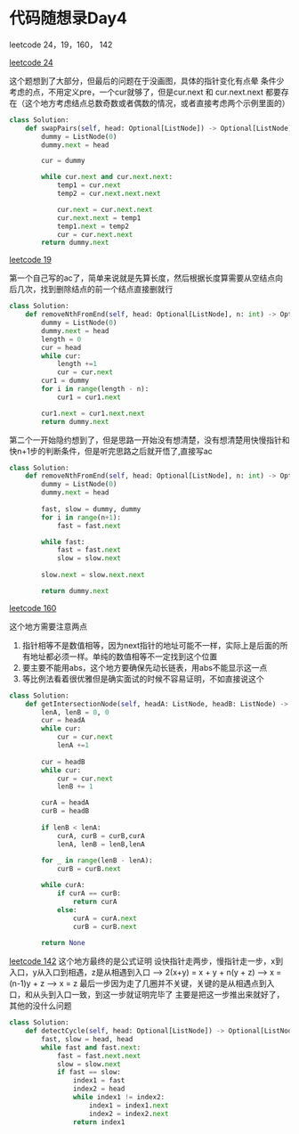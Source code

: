 # 代码随想录Day4

leetcode 24，19，160， 142

[leetcode 24](https://leetcode.com/problems/swap-nodes-in-pairs/)

这个题想到了大部分，但最后的问题在于没画图，具体的指针变化有点晕
条件少考虑的点，不用定义pre，一个cur就够了，但是cur.next 和 cur.next.next 都要存在（这个地方考虑结点总数奇数或者偶数的情况，或者直接考虑两个示例里面的）


```Python
class Solution:
    def swapPairs(self, head: Optional[ListNode]) -> Optional[ListNode]:
        dummy = ListNode(0)
        dummy.next = head

        cur = dummy

        while cur.next and cur.next.next:
            temp1 = cur.next
            temp2 = cur.next.next.next

            cur.next = cur.next.next
            cur.next.next = temp1
            temp1.next = temp2
            cur = cur.next.next
        return dummy.next 

```

[leetcode 19](https://leetcode.com/problems/remove-nth-node-from-end-of-list/)

第一个自己写的ac了，简单来说就是先算长度，然后根据长度算需要从空结点向后几次，找到删除结点的前一个结点直接删就行

```Python
class Solution:
    def removeNthFromEnd(self, head: Optional[ListNode], n: int) -> Optional[ListNode]:
        dummy = ListNode(0)
        dummy.next = head
        length = 0
        cur = head
        while cur:
            length +=1
            cur = cur.next
        cur1 = dummy
        for i in range(length - n):
            cur1 = cur1.next

        cur1.next = cur1.next.next
        return dummy.next

```

第二个一开始隐约想到了，但是思路一开始没有想清楚，没有想清楚用快慢指针和快n+1步的判断条件，但是听完思路之后就开悟了,直接写ac

```Python
class Solution:
    def removeNthFromEnd(self, head: Optional[ListNode], n: int) -> Optional[ListNode]:
        dummy = ListNode(0)
        dummy.next = head
        
        fast, slow = dummy, dummy
        for i in range(n+1):
            fast = fast.next

        while fast:
            fast = fast.next
            slow = slow.next
        
        slow.next = slow.next.next

        return dummy.next

```

[leetcode 160](https://leetcode.com/problems/intersection-of-two-linked-lists/)

这个地方需要注意两点
1. 指针相等不是数值相等，因为next指针的地址可能不一样，实际上是后面的所有地址都必须一样。单纯的数值相等不一定找到这个位置
2. 要主要不能用abs，这个地方要确保先动长链表，用abs不能显示这一点
3. 等比例法看着很优雅但是确实面试的时候不容易证明，不如直接说这个

```Python
class Solution:
    def getIntersectionNode(self, headA: ListNode, headB: ListNode) -> Optional[ListNode]:
        lenA, lenB = 0, 0 
        cur = headA
        while cur:
            cur = cur.next
            lenA +=1
        
        cur = headB
        while cur:
            cur = cur.next
            lenB += 1

        curA = headA
        curB = headB
        
        if lenB < lenA:
            curA, curB = curB,curA
            lenA, lenB = lenB,lenA
        
        for _ in range(lenB - lenA):
            curB = curB.next

        while curA:
            if curA == curB:
                return curA
            else:
                curA = curA.next
                curB = curB.next
        
        return None
```
[leetcode 142](https://leetcode.com/problems/linked-list-cycle-ii/)
这个地方最终的是公式证明
设快指针走两步，慢指针走一步，x到入口，y从入口到相遇，z是从相遇到入口
--> 2(x+y) = x + y + n(y + z)
--> x = (n-1)y + z
--> x = z 
最后一步因为走了几圈并不关键，关键的是从相遇点到入口，和从头到入口一致，到这一步就证明完毕了
主要是把这一步推出来就好了，其他的没什么问题

```Python
class Solution:
    def detectCycle(self, head: Optional[ListNode]) -> Optional[ListNode]:
        fast, slow = head, head
        while fast and fast.next:
            fast = fast.next.next
            slow = slow.next
            if fast == slow:
                index1 = fast
                index2 = head
                while index1 != index2:
                    index1 = index1.next
                    index2 = index2.next
                return index1 
```







